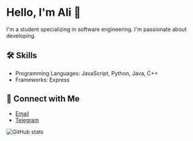# Hello, I'm Ali 👋

I'm a student specializing in software engineering. I'm passionate about developing.

## 🛠 Skills
- Programming Languages: JavaScript, Python, Java, C++
- Frameworks: Express

## 🔗 Connect with Me
- [Email](mailto:alimojarrad2003@gmail.com)
- [Telegram](https://t.me/talktoal_bot)

 ![GitHub stats](https://github-readme-stats.vercel.app/api?username=TheTouya&show_icons=true&theme=radical)
